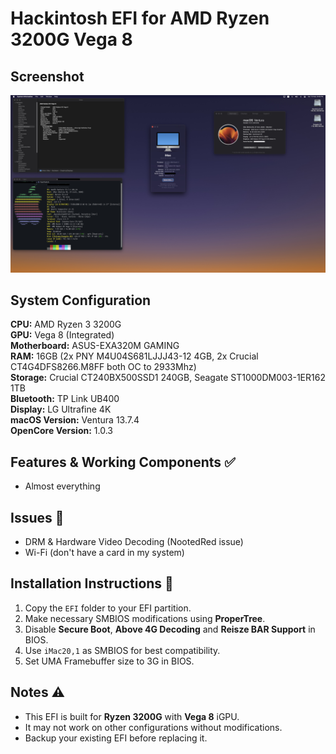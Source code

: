 # Hackintosh EFI for AMD Ryzen 3200G Vega 8

## Screenshot
![System Screenshot](./screenshot.jpeg)

## System Configuration

**CPU:** AMD Ryzen 3 3200G\
**GPU:** Vega 8 (Integrated)\
**Motherboard:** ASUS-EXA320M GAMING\
**RAM:** 16GB (2x PNY M4U04S681LJJJ43-12 4GB, 2x Crucial CT4G4DFS8266.M8FF both OC to 2933Mhz)\
**Storage:** Crucial CT240BX500SSD1 240GB, Seagate ST1000DM003-1ER162 1TB\
**Bluetooth:** TP Link UB400\
**Display:** LG Ultrafine 4K\
**macOS Version:** Ventura 13.7.4\
**OpenCore Version:** 1.0.3

## Features & Working Components ✅

- Almost everything

## Issues 🚧

- DRM & Hardware Video Decoding (NootedRed issue)
- Wi-Fi (don't have a card in my system)

## Installation Instructions 📖

1. Copy the `EFI` folder to your EFI partition.
2. Make necessary SMBIOS modifications using **ProperTree**.
3. Disable **Secure Boot**, **Above 4G Decoding** and **Reisze BAR Support** in BIOS.
4. Use `iMac20,1` as SMBIOS for best compatibility.
5. Set UMA Framebuffer size to 3G in BIOS.

## Notes ⚠️

- This EFI is built for **Ryzen 3200G** with **Vega 8** iGPU.
- It may not work on other configurations without modifications.
- Backup your existing EFI before replacing it.


